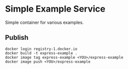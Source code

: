 # Simple Example Service

Simple container for various examples.

## Publish

```
docker login registry-1.docker.io
docker build -t express-example .
docker image tag express-example <YOU>/express-example
docker image push <YOU>/express-example
```